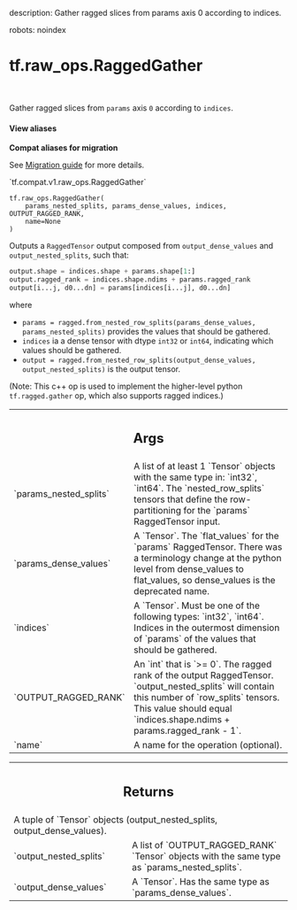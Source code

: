 description: Gather ragged slices from params axis 0 according to indices.

robots: noindex

# tf.raw_ops.RaggedGather

<!-- Insert buttons and diff -->

<table class="tfo-notebook-buttons tfo-api nocontent" align="left">

</table>



Gather ragged slices from `params` axis `0` according to `indices`.

<section class="expandable">
  <h4 class="showalways">View aliases</h4>
  <p>
<b>Compat aliases for migration</b>
<p>See
<a href="https://www.tensorflow.org/guide/migrate">Migration guide</a> for
more details.</p>
<p>`tf.compat.v1.raw_ops.RaggedGather`</p>
</p>
</section>

<pre class="devsite-click-to-copy prettyprint lang-py tfo-signature-link">
<code>tf.raw_ops.RaggedGather(
    params_nested_splits, params_dense_values, indices, OUTPUT_RAGGED_RANK,
    name=None
)
</code></pre>



<!-- Placeholder for "Used in" -->

Outputs a `RaggedTensor` output composed from `output_dense_values` and
`output_nested_splits`, such that:

```python
output.shape = indices.shape + params.shape[1:]
output.ragged_rank = indices.shape.ndims + params.ragged_rank
output[i...j, d0...dn] = params[indices[i...j], d0...dn]
```

where

* `params =
   ragged.from_nested_row_splits(params_dense_values, params_nested_splits)`
   provides the values that should be gathered.
* `indices` ia a dense tensor with dtype `int32` or `int64`, indicating which
   values should be gathered.
* `output =
   ragged.from_nested_row_splits(output_dense_values, output_nested_splits)`
   is the output tensor.

(Note: This c++ op is used to implement the higher-level python
`tf.ragged.gather` op, which also supports ragged indices.)

<!-- Tabular view -->
 <table class="responsive fixed orange">
<colgroup><col width="214px"><col></colgroup>
<tr><th colspan="2"><h2 class="add-link">Args</h2></th></tr>

<tr>
<td>
`params_nested_splits`
</td>
<td>
A list of at least 1 `Tensor` objects with the same type in: `int32`, `int64`.
The `nested_row_splits` tensors that define the row-partitioning for the
`params` RaggedTensor input.
</td>
</tr><tr>
<td>
`params_dense_values`
</td>
<td>
A `Tensor`.
The `flat_values` for the `params` RaggedTensor. There was a terminology change
at the python level from dense_values to flat_values, so dense_values is the
deprecated name.
</td>
</tr><tr>
<td>
`indices`
</td>
<td>
A `Tensor`. Must be one of the following types: `int32`, `int64`.
Indices in the outermost dimension of `params` of the values that should be
gathered.
</td>
</tr><tr>
<td>
`OUTPUT_RAGGED_RANK`
</td>
<td>
An `int` that is `>= 0`.
The ragged rank of the output RaggedTensor. `output_nested_splits` will contain
this number of `row_splits` tensors. This value should equal
`indices.shape.ndims + params.ragged_rank - 1`.
</td>
</tr><tr>
<td>
`name`
</td>
<td>
A name for the operation (optional).
</td>
</tr>
</table>



<!-- Tabular view -->
 <table class="responsive fixed orange">
<colgroup><col width="214px"><col></colgroup>
<tr><th colspan="2"><h2 class="add-link">Returns</h2></th></tr>
<tr class="alt">
<td colspan="2">
A tuple of `Tensor` objects (output_nested_splits, output_dense_values).
</td>
</tr>
<tr>
<td>
`output_nested_splits`
</td>
<td>
A list of `OUTPUT_RAGGED_RANK` `Tensor` objects with the same type as `params_nested_splits`.
</td>
</tr><tr>
<td>
`output_dense_values`
</td>
<td>
A `Tensor`. Has the same type as `params_dense_values`.
</td>
</tr>
</table>

